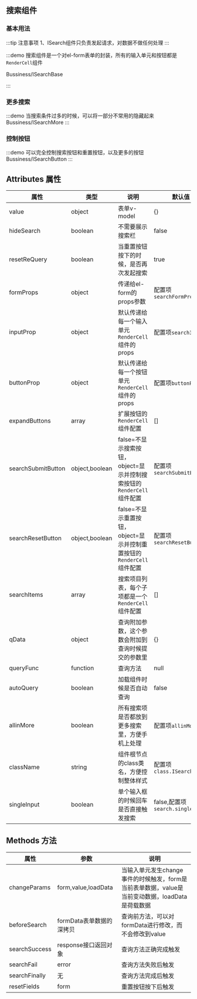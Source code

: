 ## 搜索组件


### 基本用法

:::tip 注意事项
1、ISearch组件只负责发起请求，对数据不做任何处理
:::

:::demo 搜索组件是一个对el-form表单的封装，所有的输入单元和按钮都是`RenderCell`组件

Bussiness/ISearchBase

:::


### 更多搜索
:::demo 当搜索条件过多的时候，可以将一部分不常用的隐藏起来
Bussiness/ISearchMore
:::

### 控制按钮
:::demo 可以完全控制搜索按钮和重置按钮，以及更多的按钮
Bussiness/ISearchButton
:::


## Attributes 属性

|属性|类型|说明|默认值|
|--|--|--|--|
|value|object|表单v-model|{}|
|hideSearch|boolean|不需要展示搜索栏|false|
|resetReQuery|boolean|当重置按钮按下的时候，是否再次发起搜索|true|
|formProps|object|传递给el-form的props参数|配置项`searchFormProps`|
|inputProp|object|默认传递给每一个输入单元`RenderCell`组件的props|配置项`searchInput`|
|buttonProp|object|默认传递给每一个按钮单元`RenderCell`组件的props|配置项`buttonProp`|
|expandButtons|array|扩展按钮的`RenderCell`组件配置|[]|
|searchSubmitButton|object,boolean|false=不显示搜索按钮，object=显示并控制搜索按钮的`RenderCell`组件配置|配置项`searchSubmitButton`|
|searchResetButton|object,boolean|false=不显示重置按钮，object=显示并控制重置按钮的`RenderCell`组件配置|配置项`searchResetButton`|
|searchItems|array|搜索项目列表，每个子项都是一个`RenderCell`组件配置|[]|
|qData|object|查询附加参数，这个参数会附加到查询时候提交的参数里|{}|
|queryFunc|function|查询方法|null|
|autoQuery|boolean|加载组件时候是否自动查询|false|
|allinMore|boolean|所有搜索项是否都放到更多搜索里，方便手机上处理|配置项`allinMore`|
|className|string|组件根节点的class类名，方便控制整体样式|配置项`class.ISearchRoot`|
|singleInput|boolean|单个输入框的时候回车是否直接触发搜索|false,配置项`search.singleInput`|


## Methods 方法
|属性|参数|说明|
|--|--|--|
|changeParams|form,value,loadData|当输入单元发生change事件的时候触发，form是当前表单数据，value是当前变动数据，loadData是荷载数据|
|beforeSearch|formData表单数据的深拷贝|查询前方法，可以对formData进行修改，而不会修改到value|
|searchSuccess|response接口返回对象|查询方法正确完成触发|
|searchFail|error|查询方法失败后触发|
|searchFinally|无|查询方法完成后触发|
|resetFields|form|重置按钮按下后触发|







